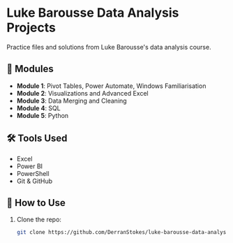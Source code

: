 
# Luke Barousse Data Analysis Projects

Practice files and solutions from Luke Barousse's data analysis course.

## 📁 Modules
- **Module 1**: Pivot Tables, Power Automate, Windows Familiarisation
- **Module 2**: Visualizations and Advanced Excel
- **Module 3**: Data Merging and Cleaning
- **Module 4**: SQL
- **Module 5**: Python
  

## 🛠 Tools Used
- Excel
- Power BI
- PowerShell
- Git & GitHub

## 📌 How to Use
1. Clone the repo:
   ```bash
   git clone https://github.com/DerranStokes/luke-barousse-data-analysis.git
   ```
